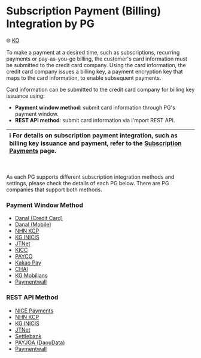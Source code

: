 # Subscription Payment (Billing) Integration by PG

:globe_with_meridians: [KO](/비인증결제/README.md)

To make a payment at a desired time, such as subscriptions, recurring payments or pay-as-you-go billing, the customer's card information must be submitted to the credit card company. Using the card information, the credit card company issues a billing key, a payment encryption key that maps to the card information, to enable subsequent payments.<Br />

Card information can be submitted to the credit card company for billing key issuance using:

- **Payment window method**: submit card information through PG's payment window.
- **REST API method**: submit card information via i'mport REST API.

| ℹ️  **For details on subscription payment integration, such as billing key issuance and payment, refer to the <a href="https://docs.iamport.kr/en-US/implementation/subscription">Subscription Payments</a> page.**|
| :--- |

<Br />

As each PG supports different subscription integration methods and settings, please check the details of each PG below. There are PG companies that support both methods.

### Payment Window Method

- [Danal (Credit Card)](./sample/danal-card-request-billing-key.md)
- [Danal (Mobile)](./sample/danal-phone-request-billing-key.md)
- [NHN KCP](./sample/kcp-request-billing-key.md)
- [KG INICIS](./sample/inicis-request-billing-key.md)
- [JTNet](./sample/jtnet-request-billing-key.md)
- [KICC](./sample/kicc-request-billing-key.md)
- [PAYCO](./sample/payco-request-billing-key.md)
- [Kakao Pay](./sample/kakaopay-request-billing-key.md)
- [CHAI](./sample/chai-request-billing-key.md)
- [KG Mobilians](./sample/mobilians-phone-request-billing-key.md)
- [Paymentwall](./sample/paymentwall-request-billing-key.md)
<!--- - [Naver Pay](/NAVERPAY/sample/naverpay-recurring.md) -->

### REST API Method

- [NICE Payments](./sample/nice-api-billing-key.md)
- [NHN KCP](./sample/kcp-api-billing-key.md)
- [KG INICIS](./sample/inicis-api-billing-key.md)
- [JTNet](./sample/jtnet-api-billing-key.md)
- [Settlebank](./sample/settlebank-api-billing-key.md)
- [PAYJOA (DaouData)](./sample/example/payjoa-api-billing-key.md)
- [Paymentwall](./sample/paymentwall-api-billing-key.md)


